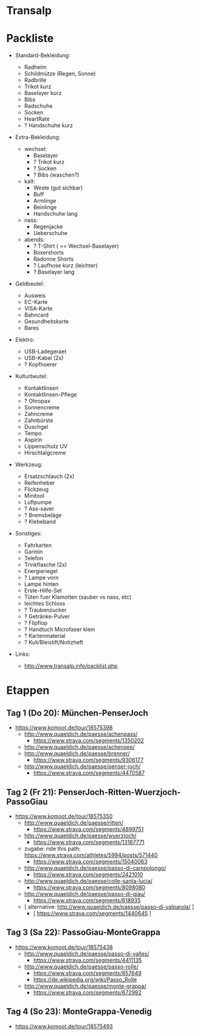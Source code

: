 Transalp
========

Packliste
=========

* Standard-Bekleidung:
	* Radhelm
	* Schildmütze (Regen, Sonne)
	* Radbrille
	* Trikot kurz
	* Baselayer kurz
	* Bibs
	* Radschuhe
	* Socken
	* HeartRate
	* ? Handschuhe kurz

* Extra-Bekleidung:
	* wechsel:
		* Baselayer
		* ? Trikot kurz
		* ? Socken
		* ? Bibs (waschen?)
	* kalt:
		* Weste (gut sichbar)
		* Buff
		* Armlinge
		* Beinlinge
		* Handschuhe lang
	* nass:
		* Regenjacke
		* Ueberschuhe
	* abends:
		* ? T-Shirt ( == Wechsel-Baselayer)
		* Boxershorts
		* Radonne Shorts
		* ? Laufhose kurz (leichter)
		* ? Baselayer lang
* Geldbeutel:
	* Ausweis
	* EC-Karte
	* VISA-Karte
	* Bahncard
	* Gesundheitskarte
	* Bares
* Elektro:
	* USB-Ladegeraet
	* USB-Kabel (2x)
	* ? Kopfhoerer
* Kulturbeutel:
	* Kontaktlinsen
	* Kontaktlinsen-Pflege
	* ? Ohropax
	* Sonnencreme
	* Zahncreme
	* Zahnbürste
	* Duschgel
	* Tempo
	* Aspirin
	* Lippenschutz UV
	* Hirschtalgcreme
* Werkzeug:
	* Ersatzschlauch (2x)
	* Reifenheber
	* Flickzeug
	* Minitool
	* Luftpumpe
	* ? Ass-saver
	* ? Bremsbeläge
	* ? Klebeband
* Sonstiges:
	* Fahrkarten
	* Garmin
	* Telefon
	* Trinkflasche (2x)
	* Energieriegel
	* ? Lampe vorn
	* Lampe hinten
	* Erste-Hilfe-Set
	* Tüten fuer Klamotten (sauber vs nass, etc)
	* leichtes Schloss
	* ? Traubenzucker
	* ? Getränke-Pulver
	* ? Flipflop
	* ? Handtuch Microfaser klein
	* ? Kartenmaterial
	* ? Kuli/Bleistift/Notizheft

* Links:
	* http://www.transalp.info/packlist.php

Etappen
=======

Tag 1 (Do 20): München-PenserJoch
---------------------------------

* https://www.komoot.de/tour/18575398
	* http://www.quaeldich.de/paesse/achenpass/
		* https://www.strava.com/segments/1350202
	* http://www.quaeldich.de/paesse/achensee/
	* http://www.quaeldich.de/paesse/brenner/
		* https://www.strava.com/segments/9306177
	* http://www.quaeldich.de/paesse/penser-joch/
		* https://www.strava.com/segments/4470587

Tag 2 (Fr 21): PenserJoch-Ritten-Wuerzjoch-PassoGiau
----------------------------------------------------

* https://www.komoot.de/tour/18575350
	* http://www.quaeldich.de/paesse/ritten/
		* https://www.strava.com/segments/4899751
	* http://www.quaeldich.de/paesse/wuerzjoch/
		* https://www.strava.com/segments/13187771
	* zugabe: ride this path: https://www.strava.com/athletes/5994/posts/571440
		* https://www.strava.com/segments/15040063
	* http://www.quaeldich.de/paesse/passo-di-campolongo/
		* https://www.strava.com/segments/2421010
	* http://www.quaeldich.de/paesse/colle-santa-lucia/
		* https://www.strava.com/segments/8098080
	* http://www.quaeldich.de/paesse/passo-di-giau/
		* https://www.strava.com/segments/618935
	* [ alternative: http://www.quaeldich.de/paesse/passo-di-valparola/ ]
		* [ https://www.strava.com/segments/1440645 ]

Tag 3 (Sa 22): PassoGiau-MonteGrappa
------------------------------------

* https://www.komoot.de/tour/18575438
	* http://www.quaeldich.de/paesse/passo-di-valles/
		* https://www.strava.com/segments/4411135
	* http://www.quaeldich.de/paesse/passo-rolle/
		* https://www.strava.com/segments/857649
		* https://de.wikipedia.org/wiki/Passo_Rolle
	* http://www.quaeldich.de/paesse/monte-grappa/
		* https://www.strava.com/segments/672992

Tag 4 (So 23): MonteGrappa-Venedig
----------------------------------

* https://www.komoot.de/tour/18575493
